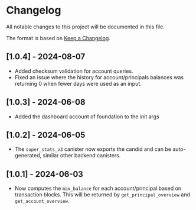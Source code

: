 # Changelog

All notable changes to this project will be documented in this file.

The format is based on [Keep a Changelog](https://keepachangelog.com/en/1.0.0/).

## [1.0.4] - 2024-08-07

- Added checksum validation for account queries.
- Fixed an issue where the history for account/principals balances was returning 0 when fewer days were used as an input.

## [1.0.3] - 2024-06-08

- Added the dashboard account of foundation to the init args

## [1.0.2] - 2024-06-05

- The `super_stats_v3` canister now exports the candid and can be auto-generated, similar other backend canisters.

## [1.0.1] - 2024-06-03

- Now computes the `max_balance` for each account/principal based on transaction blocks. This will be returned by `get_principal_overview` and `get_account_overview`.
